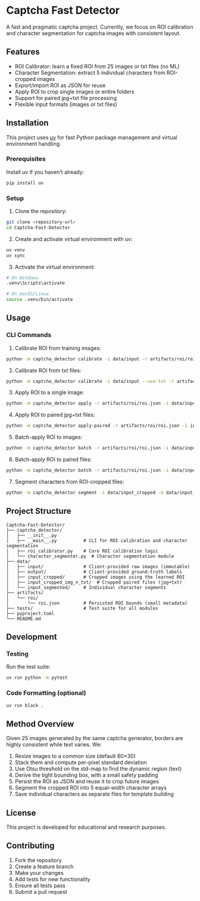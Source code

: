 # Captcha Fast Detector

A fast and pragmatic captcha project. Currently, we focus on ROI calibration and character segmentation for captcha images with consistent layout.

## Features

- ROI Calibrator: learn a fixed ROI from 25 images or txt files (no ML)
- Character Segmentation: extract 5 individual characters from ROI-cropped images
- Export/import ROI as JSON for reuse
- Apply ROI to crop single images or entire folders
- Support for paired jpg+txt file processing
- Flexible input formats (images or txt files)

## Installation

This project uses [uv](https://github.com/astral-sh/uv) for fast Python package management and virtual environment handling.

### Prerequisites

Install uv if you haven't already:
```bash
pip install uv
```

### Setup

1. Clone the repository:
```bash
git clone <repository-url>
cd Captcha-Fast-Detector
```

2. Create and activate virtual environment with uv:
```bash
uv venv
uv sync
```

3. Activate the virtual environment:
```bash
# On Windows
.venv\Scripts\activate

# On macOS/Linux
source .venv/bin/activate
```

## Usage

### CLI Commands

1) Calibrate ROI from training images:
```bash
python -m captcha_detector calibrate -i data/input -r artifacts/roi/roi.json
```

2) Calibrate ROI from txt files:
```bash
python -m captcha_detector calibrate -i data/input --use-txt -r artifacts/roi/roi.json
```

3) Apply ROI to a single image:
```bash
python -m captcha_detector apply -r artifacts/roi/roi.json -i data/input/input00.jpg -o data/input_cropped/input00.jpg
```

4) Apply ROI to paired jpg+txt files:
```bash
python -m captcha_detector apply-paired -r artifacts/roi/roi.json -i input00.jpg -t input00.txt -o output00.jpg -u output00.txt
```

5) Batch-apply ROI to images:
```bash
python -m captcha_detector batch -r artifacts/roi/roi.json -i data/input -o data/input_cropped
```

6) Batch-apply ROI to paired files:
```bash
python -m captcha_detector batch -r artifacts/roi/roi.json -i data/input -o data/input_cropped_img_n_txt --paired
```

7) Segment characters from ROI-cropped files:
```bash
python -m captcha_detector segment -i data/input_cropped -o data/input_segmented
```

## Project Structure

```
Captcha-Fast-Detector/
├── captcha_detector/
│   ├── __init__.py
│   ├── __main__.py          # CLI for ROI calibration and character segmentation
│   ├── roi_calibrator.py    # Core ROI calibration logic
│   └── character_segmenter.py  # Character segmentation module
├── data/
│   ├── input/               # Client-provided raw images (immutable)
│   ├── output/              # Client-provided ground-truth labels
│   ├── input_cropped/       # Cropped images using the learned ROI
│   ├── input_cropped_img_n_txt/  # Cropped paired files (jpg+txt)
│   └── input_segmented/     # Individual character segments
├── artifacts/
│   └── roi/
│       └── roi.json         # Persisted ROI bounds (small metadata)
├── tests/                   # Test suite for all modules
├── pyproject.toml
└── README.md
```

## Development

### Testing

Run the test suite:
```bash
uv run python -m pytest
```

### Code Formatting (optional)

```bash
uv run black .
```

## Method Overview

Given 25 images generated by the same captcha generator, borders are highly consistent while text varies. We:
1. Resize images to a common size (default 60×30)
2. Stack them and compute per-pixel standard deviation
3. Use Otsu threshold on the std-map to find the dynamic region (text)
4. Derive the tight bounding box, with a small safety padding
5. Persist the ROI as JSON and reuse it to crop future images
6. Segment the cropped ROI into 5 equal-width character arrays
7. Save individual characters as separate files for template building

## License

This project is developed for educational and research purposes.

## Contributing

1. Fork the repository
2. Create a feature branch
3. Make your changes
4. Add tests for new functionality
5. Ensure all tests pass
6. Submit a pull request